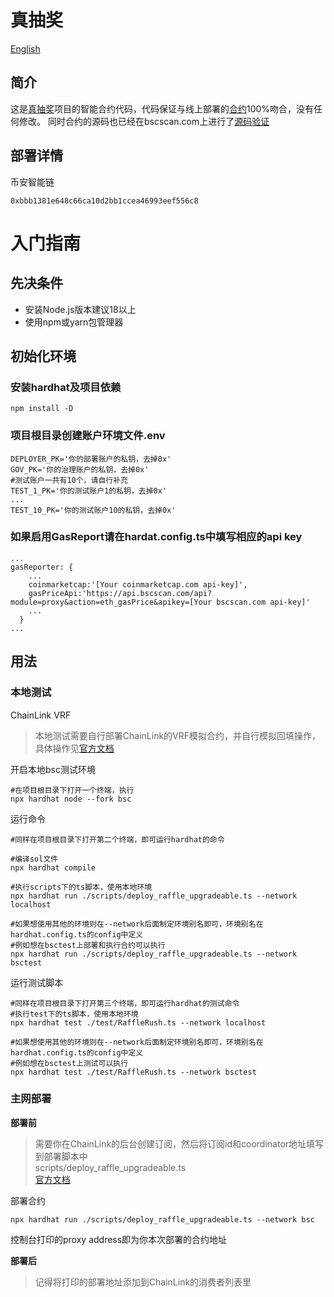 # 真抽奖
[English](README.md)
## 简介
这是[真抽奖](https://app.reallucky.io)项目的智能合约代码，代码保证与线上部署的[合约](https://bscscan.com/address/0xbbb1381e648c66ca10d2bb1ccea46993eef556c8)100%吻合，没有任何修改。
同时合约的源码也已经在bscscan.com上进行了[源码验证](https://bscscan.com/address/0xbbb1381e648c66ca10d2bb1ccea46993eef556c8#code)
## 部署详情
币安智能链

    0xbbb1381e648c66ca10d2bb1ccea46993eef556c8
# 入门指南

## 先决条件
- 安装Node.js版本建议18以上
- 使用npm或yarn包管理器
## 初始化环境

### 安装hardhat及项目依赖

```shell
npm install -D
```
### 项目根目录创建账户环境文件.env
```shell
DEPLOYER_PK='你的部署账户的私钥，去掉0x'
GOV_PK='你的治理账户的私钥，去掉0x'
#测试账户一共有10个，请自行补充
TEST_1_PK='你的测试账户1的私钥，去掉0x'
...
TEST_10_PK='你的测试账户10的私钥，去掉0x'
```
### 如果启用GasReport请在hardat.config.ts中填写相应的api key
```shell
...
gasReporter: {
    ...
    coinmarketcap:'[Your coinmarketcap.com api-key]',
    gasPriceApi:'https://api.bscscan.com/api?module=proxy&action=eth_gasPrice&apikey=[Your bscscan.com api-key]'
    ...
  }
...
```
## 用法
### 本地测试

ChainLink VRF

>本地测试需要自行部署ChainLink的VRF模拟合约，并自行模拟回填操作，具体操作见[官方文档](https://docs.chain.link/vrf/v2/subscription/examples/test-locally)

开启本地bsc测试环境
```shell
#在项目根目录下打开一个终端，执行
npx hardhat node --fork bsc
```
运行命令
```shell
#同样在项目根目录下打开第二个终端，即可运行hardhat的命令

#编译sol文件
npx hardhat compile

#执行scripts下的ts脚本，使用本地环境
npx hardhat run ./scripts/deploy_raffle_upgradeable.ts --network localhost

#如果想使用其他的环境则在--network后面制定环境别名即可，环境别名在hardhat.config.ts的config中定义
#例如想在bsctest上部署和执行合约可以执行
npx hardhat run ./scripts/deploy_raffle_upgradeable.ts --network bsctest
```

运行测试脚本
```shell
#同样在项目根目录下打开第三个终端，即可运行hardhat的测试命令
#执行test下的ts脚本，使用本地环境
npx hardhat test ./test/RaffleRush.ts --network localhost

#如果想使用其他的环境则在--network后面制定环境别名即可，环境别名在hardhat.config.ts的config中定义
#例如想在bsctest上测试可以执行
npx hardhat test ./test/RaffleRush.ts --network bsctest
```

### 主网部署
**部署前**

>需要你在ChainLink的后台创建订阅，然后将订阅id和coordinator地址填写到部署脚本中  
>scripts/deploy_raffle_upgradeable.ts  
>[官方文档](https://docs.chain.link/vrf/v2/subscription)

部署合约
```shell
npx hardhat run ./scripts/deploy_raffle_upgradeable.ts --network bsc
```
控制台打印的proxy address即为你本次部署的合约地址

**部署后**
> 记得将打印的部署地址添加到ChainLink的消费者列表里